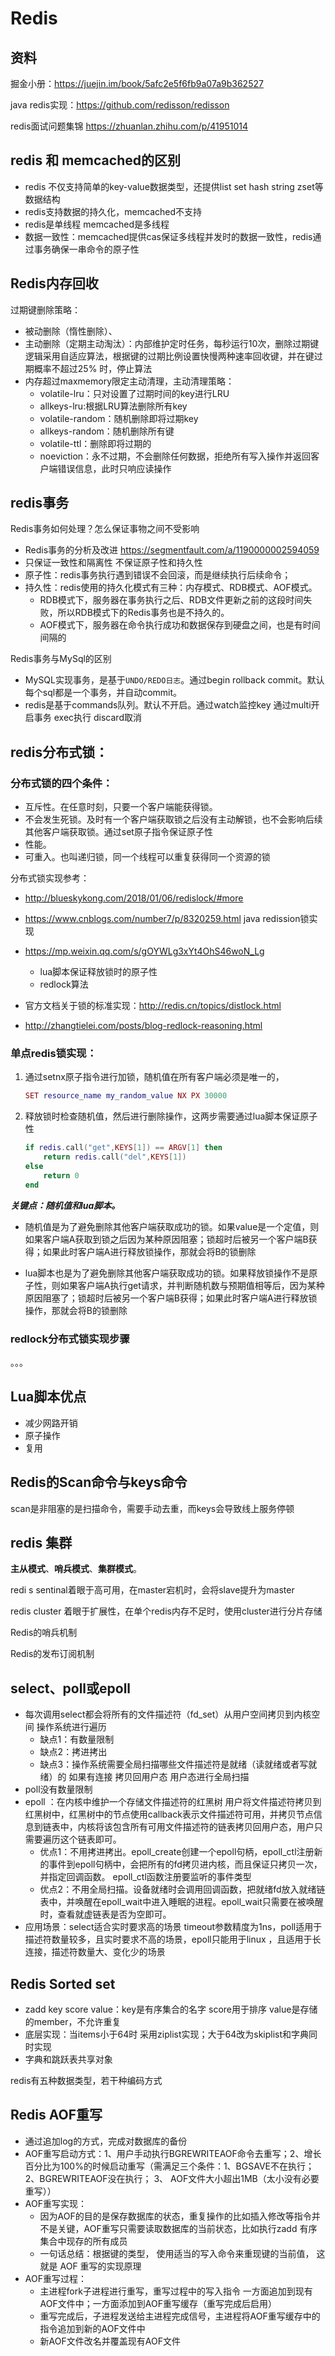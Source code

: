# Redis

## 资料

掘金小册：https://juejin.im/book/5afc2e5f6fb9a07a9b362527

java redis实现：https://github.com/redisson/redisson

redis面试问题集锦 https://zhuanlan.zhihu.com/p/41951014

## redis 和 memcached的区别

* redis 不仅支持简单的key-value数据类型，还提供list set hash string zset等数据结构
* redis支持数据的持久化，memcached不支持
* redis是单线程 memcached是多线程
* 数据一致性：memcached提供cas保证多线程并发时的数据一致性，redis通过事务确保一串命令的原子性

## Redis内存回收

过期键删除策略：

* 被动删除（惰性删除）、
* 主动删除（定期主动淘汰）：内部维护定时任务，每秒运行10次，删除过期键逻辑采用自适应算法，根据键的过期比例设置快慢两种速率回收键，并在键过期概率不超过25% 时，停止算法
* 内存超过maxmemory限定主动清理，主动清理策略：
  * volatile-lru：只对设置了过期时间的key进行LRU
  * allkeys-lru:根据LRU算法删除所有key
  * volatile-random：随机删除即将过期key
  * allkeys-random：随机删除所有键
  * volatile-ttl：删除即将过期的
  * noeviction：永不过期，不会删除任何数据，拒绝所有写入操作并返回客户端错误信息，此时只响应读操作

## redis事务

Redis事务如何处理？怎么保证事物之间不受影响

- Redis事务的分析及改进 https://segmentfault.com/a/1190000002594059
- 只保证一致性和隔离性 不保证原子性和持久性
- 原子性：redis事务执行遇到错误不会回滚，而是继续执行后续命令；
- 持久性：redis使用的持久化模式有三种：内存模式、RDB模式、AOF模式。
  - RDB模式下，服务器在事务执行之后、RDB文件更新之前的这段时间失败，所以RDB模式下的Redis事务也是不持久的。
  - AOF模式下，服务器在命令执行成功和数据保存到硬盘之间，也是有时间间隔的

Redis事务与MySql的区别

- MySQL实现事务，是基于`UNDO/REDO日志`。通过begin rollback commit。默认每个sql都是一个事务，并自动commit。
- redis是基于commands队列。默认不开启。通过watch监控key 通过multi开启事务 exec执行 discard取消

## redis分布式锁：

### 分布式锁的四个条件：

* 互斥性。在任意时刻，只要一个客户端能获得锁。
* 不会发生死锁。及时有一个客户端获取锁之后没有主动解锁，也不会影响后续其他客户端获取锁。通过set原子指令保证原子性
* 性能。
* 可重入。也叫递归锁，同一个线程可以重复获得同一个资源的锁

分布式锁实现参考：

* http://blueskykong.com/2018/01/06/redislock/#more
* https://www.cnblogs.com/number7/p/8320259.html java redission锁实现

* https://mp.weixin.qq.com/s/gOYWLg3xYt4OhS46woN_Lg
  * lua脚本保证释放锁时的原子性
  * redlock算法
* 官方文档关于锁的标准实现：http://redis.cn/topics/distlock.html
* http://zhangtielei.com/posts/blog-redlock-reasoning.html

### 单点redis锁实现：

1. 通过setnx原子指令进行加锁，随机值在所有客户端必须是唯一的，

   ```lua
   SET resource_name my_random_value NX PX 30000
   ```

2. 释放锁时检查随机值，然后进行删除操作，这两步需要通过lua脚本保证原子性

   ```lua
   if redis.call("get",KEYS[1]) == ARGV[1] then
       return redis.call("del",KEYS[1])
   else
       return 0
   end
   ```

***关键点：随机值和lua脚本。***

* 随机值是为了避免删除其他客户端获取成功的锁。如果value是一个定值，则如果客户端A获取到锁之后因为某种原因阻塞；锁超时后被另一个客户端B获得；如果此时客户端A进行释放锁操作，那就会将B的锁删除

* lua脚本也是为了避免删除其他客户端获取成功的锁。如果释放锁操作不是原子性，则如果客户端A执行get请求，并判断随机数与预期值相等后，因为某种原因阻塞了；锁超时后被另一个客户端B获得；如果此时客户端A进行释放锁操作，那就会将B的锁删除

### redlock分布式锁实现步骤

。。。

## Lua脚本优点

* 减少网路开销
* 原子操作
* 复用

## Redis的Scan命令与keys命令

scan是非阻塞的是扫描命令，需要手动去重，而keys会导致线上服务停顿 

## redis 集群

**主从模式**、**哨兵模式**、**集群模式**。

redi	s sentinal着眼于高可用，在master宕机时，会将slave提升为master

redis cluster 着眼于扩展性，在单个redis内存不足时，使用cluster进行分片存储

Redis的哨兵机制

Redis的发布订阅机制

## select、poll或epoll

* 每次调用select都会将所有的文件描述符（fd_set）从用户空间拷贝到内核空间 操作系统进行遍历
  * 缺点1：有数量限制
  * 缺点2：拷进拷出
  * 缺点3：操作系统需要全局扫描哪些文件描述符是就绪（读就绪或者写就绪）的 如果有连接 拷贝回用户态 用户态进行全局扫描 
* poll没有数量限制
* epoll ：在内核中维护一个存储文件描述符的红黑树 用户将文件描述符拷贝到红黑树中，红黑树中的节点使用callback表示文件描述符可用，并拷贝节点信息到链表中，内核将该包含所有可用文件描述符的链表拷贝回用户态，用户只需要遍历这个链表即可。
  * 优点1：不用拷进拷出。epoll_create创建一个epoll句柄，epoll_ctl注册新的事件到epoll句柄中，会把所有的fd拷贝进内核，而且保证只拷贝一次，并指定回调函数。 epoll_ctl函数注册要监听的事件类型
  * 优点2：不用全局扫描。设备就绪时会调用回调函数，把就绪fd放入就绪链表中，并唤醒在epoll_wait中进入睡眠的进程。epoll_wait只需要在被唤醒时，查看就虚链表是否为空即可。
* 应用场景：select适合实时要求高的场景 timeout参数精度为1ns，poll适用于描述符数量较多，且实时要求不高的场景，epoll只能用于linux ，且适用于长连接，描述符数量大、变化少的场景

## Redis Sorted set

* zadd key score value：key是有序集合的名字 score用于排序 value是存储的member，不允许重复
* 底层实现：当items小于64时 采用ziplist实现；大于64改为skiplist和字典同时实现
* 字典和跳跃表共享对象

redis有五种数据类型，若干种编码方式

## Redis AOF重写

* 通过追加log的方式，完成对数据库的备份
* AOF重写启动方式：1、用户手动执行BGREWRITEAOF命令去重写；2、增长百分比为100%的时候启动重写（需满足三个条件：1、BGSAVE不在执行； 2、BGREWRITEAOF没在执行； 3、 AOF文件大小超出1MB（太小没有必要重写））
* AOF重写实现：
  * 因为AOF的目的是保存数据库的状态，重复操作的比如插入修改等指令并不是关键，AOF重写只需要读取数据库的当前状态，比如执行zadd 有序集合中现存的所有成员
  * 一句话总结：根据键的类型， 使用适当的写入命令来重现键的当前值， 这就是 AOF 重写的实现原理 
* AOF重写过程：
  * 主进程fork子进程进行重写，重写过程中的写入指令 一方面追加到现有AOF文件中；一方面添加到AOF重写缓存（重写完成后启用）
  * 重写完成后，子进程发送给主进程完成信号，主进程将AOF重写缓存中的指令追加到新的AOF文件中
  * 新AOF文件改名并覆盖现有AOF文件